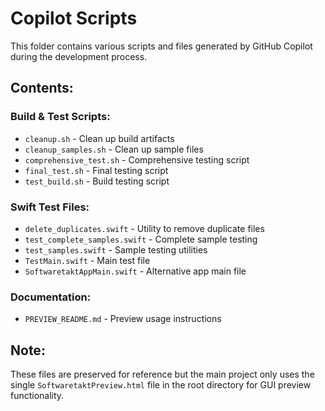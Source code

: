 # Copilot Scripts

This folder contains various scripts and files generated by GitHub Copilot during the development process.

## Contents:

### Build & Test Scripts:
- `cleanup.sh` - Clean up build artifacts
- `cleanup_samples.sh` - Clean up sample files
- `comprehensive_test.sh` - Comprehensive testing script
- `final_test.sh` - Final testing script
- `test_build.sh` - Build testing script

### Swift Test Files:
- `delete_duplicates.swift` - Utility to remove duplicate files
- `test_complete_samples.swift` - Complete sample testing
- `test_samples.swift` - Sample testing utilities
- `TestMain.swift` - Main test file
- `SoftwaretaktAppMain.swift` - Alternative app main file

### Documentation:
- `PREVIEW_README.md` - Preview usage instructions

## Note:
These files are preserved for reference but the main project only uses the single `SoftwaretaktPreview.html` file in the root directory for GUI preview functionality.
